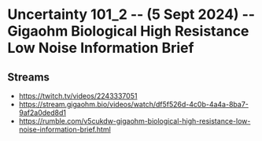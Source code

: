 # Uncertainty 101_2 -- (5 Sept 2024) -- Gigaohm Biological High Resistance Low Noise Information Brief

## Streams
- https://twitch.tv/videos/2243337051
- https://stream.gigaohm.bio/videos/watch/df5f526d-4c0b-4a4a-8ba7-9af2a0ded8d1
- https://rumble.com/v5cukdw-gigaohm-biological-high-resistance-low-noise-information-brief.html


